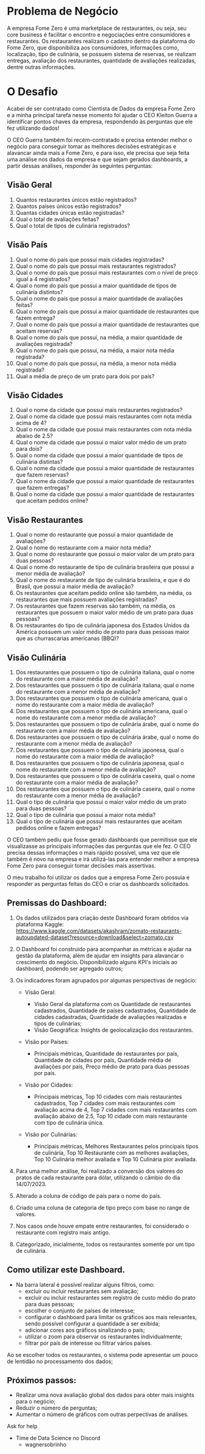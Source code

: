 # Problema de Negócio

A empresa Fome Zero é uma marketplace de restaurantes, ou seja, seu core business é facilitar o encontro e negociações entre consumidores e restaurantes. Os restaurantes realizam o cadastro dentro da plataforma do Fome Zero, que disponibiliza aos consumidores, informações como, localização, tipo de culinária, se possuem sistema de reservas, se realizam entregas, avaliação dos restaurantes, quantidade de avaliações realizadas, dentre outras informações.


# O Desafio

Acabei de ser contratado como Cientista de Dados da empresa Fome Zero e a minha principal tarefa nesse momento foi ajudar o CEO Kleiton Guerra a identificar pontos chaves da empresa, respondendo às perguntas que ele fez utilizando dados!

O CEO Guerra também foi recém-contratado e precisa entender melhor o negócio para conseguir tomar as melhores decisões estratégicas e alavancar ainda mais a Fome Zero, e para isso, ele precisa que seja feita uma análise nos dados da empresa e que sejam gerados dashboards, a partir dessas análises, responder às seguintes perguntas:

## Visão Geral

1. Quantos restaurantes únicos estão registrados?
2. Quantos países únicos estão registrados?
3. Quantas cidades únicas estão registradas?
4. Qual o total de avaliações feitas?
5. Qual o total de tipos de culinária registrados?

## Visão País

1. Qual o nome do país que possui mais cidades registradas?
2. Qual o nome do país que possui mais restaurantes registrados?
3. Qual o nome do país que possui mais restaurantes com o nível de preço igual a 4 registrados?
4. Qual o nome do país que possui a maior quantidade de tipos de culinária distintos?
5. Qual o nome do país que possui a maior quantidade de avaliações feitas?
6. Qual o nome do país que possui a maior quantidade de restaurantes que fazem entrega?
7. Qual o nome do país que possui a maior quantidade de restaurantes que aceitam reservas?
8. Qual o nome do país que possui, na média, a maior quantidade de avaliações registrada?
9. Qual o nome do país que possui, na média, a maior nota média registrada?
10. Qual o nome do país que possui, na média, a menor nota média registrada?
11. Qual a média de preço de um prato para dois por país?


## Visão Cidades

1. Qual o nome da cidade que possui mais restaurantes registrados?
2. Qual o nome da cidade que possui mais restaurantes com nota média acima de 4?
3. Qual o nome da cidade que possui mais restaurantes com nota média abaixo de 2.5?
4. Qual o nome da cidade que possui o maior valor médio de um prato para dois?
5. Qual o nome da cidade que possui a maior quantidade de tipos de culinária distintas?
6. Qual o nome da cidade que possui a maior quantidade de restaurantes que fazem reservas?
7. Qual o nome da cidade que possui a maior quantidade de restaurantes que fazem entregas?
8. Qual o nome da cidade que possui a maior quantidade de restaurantes que aceitam pedidos online?


## Visão Restaurantes

1. Qual o nome do restaurante que possui a maior quantidade de avaliações?
2. Qual o nome do restaurante com a maior nota média?
3. Qual o nome do restaurante que possui o maior valor de um prato para duas pessoas?
4. Qual o nome do restaurante de tipo de culinária brasileira que possui a menor média de avaliação?
5. Qual o nome do restaurante de tipo de culinária brasileira, e que é do Brasil, que possui a maior média de avaliação?
6. Os restaurantes que aceitam pedido online são também, na média, os restaurantes que mais possuem avaliações registradas?
7. Os restaurantes que fazem reservas são também, na média, os restaurantes que possuem o maior valor médio de um prato para duas pessoas?
8. Os restaurantes do tipo de culinária japonesa dos Estados Unidos da América possuem um valor médio de prato para duas pessoas maior que as churrascarias americanas (BBQ)?


## Visão Culinária

1. Dos restaurantes que possuem o tipo de culinária italiana, qual o nome do restaurante com a maior média de avaliação?
2. Dos restaurantes que possuem o tipo de culinária italiana, qual o nome do restaurante com a menor média de avaliação?
3. Dos restaurantes que possuem o tipo de culinária americana, qual o nome do restaurante com a maior média de avaliação?
4. Dos restaurantes que possuem o tipo de culinária americana, qual o nome do restaurante com a menor média de avaliação?
5. Dos restaurantes que possuem o tipo de culinária árabe, qual o nome do restaurante com a maior média de avaliação?
6. Dos restaurantes que possuem o tipo de culinária árabe, qual o nome do restaurante com a menor média de avaliação?
7. Dos restaurantes que possuem o tipo de culinária japonesa, qual o nome do restaurante com a maior média de avaliação?
8. Dos restaurantes que possuem o tipo de culinária japonesa, qual o nome do restaurante com a menor média de avaliação?
9. Dos restaurantes que possuem o tipo de culinária caseira, qual o nome do restaurante com a maior média de avaliação?
10. Dos restaurantes que possuem o tipo de culinária caseira, qual o nome do restaurante com a menor média de avaliação?
11. Qual o tipo de culinária que possui o maior valor médio de um prato para duas pessoas?
12. Qual o tipo de culinária que possui a maior nota média?
13. Qual o tipo de culinária que possui mais restaurantes que aceitam pedidos online e fazem entregas?

O CEO também pediu que fosse gerado dashboards que permitisse que ele visualizasse as principais informações das perguntas que ele fez. O CEO precisa dessas informações o mais rápido possível, uma vez que ele também é novo na empresa e irá utilizá-las para entender melhor a empresa Fome Zero para conseguir tomar decisões mais assertivas.

O meu trabalho foi utilizar os dados que a empresa Fome Zero possuia e responder as perguntas feitas do CEO e criar os dashboards solicitados.

        
## Premissas do Dashboard:
1. Os dados utilizados para criação deste Dashboard foram obtidos via plataforma Kaggle:
https://www.kaggle.com/datasets/akashram/zomato-restaurants-autoupdated-dataset?resource=download&select=zomato.csv
2. O Dashboard foi construido para acompanhar as métricas e ajudar na gestão da plataforma, além de ajudar em insights para alavancar o crescimento do negócio. Disponibilizado alguns KPI's iniciais ao dashboard, podendo ser agregado outros;
3. Os indicadores foram agrupados por algumas perspectivas de negócio:
	- Visão Geral:
      - Visão Geral da plataforma com os Quantidade de restaurantes cadastrados, Quantidade de países cadastrados, Quantidade de cidades cadastradas, Quantidade de avaliações realizadas e tipos de culinárias;
      - Visão Geográfica:  Insights de geolocalização dos restaurantes.

	- Visão por Países:
      - Principais métricas, Quantidade de restaurantes por país, Quantidade de cidades por país, Quantidade média de avaliações por país, Preço médio de prato para duas pessoas por país.
          
	- Visão por Cidades:
       - Principais métricas, Top 10 cidades com mais restaurantes cadastrados, Top 7 cidades com mais restaurantes com avaliação acima de 4, Top 7 cidades com mais restaurantes com avaliação abaixo de 2.5, Top 10 cidade com mais restaurante com tipo de culinária única.
    
	- Visão por Culinárias:
      -  Principais métricas, Melhores Restaurantes pelos principais tipos de culinária, Top 10 Restaurante com as melhores avaliações, Top 10 Culinária melhor avaliada e Top 10 Culinária pior avaliada.

4. Para uma melhor análise, foi realizado a conversão dos valores do pratos de cada restaurante para dólar, utilizando o câmbio do dia 14/07/2023.
5. Alterado a coluna de código de país para o nome do país.
6. Criado uma coluna de categoria de tipo preço com base no range de valores.
7. Nos casos onde houve empate entre restaurantes, foi considerado o restaurante com registro mais antigo.
8. Categorizado, inicialmente, todos os restaurantes somente por um tipo de culinária.
      
## Como utilizar este Dashboard.
- Na barra lateral é possível realizar alguns filtros, como:
    - excluir ou incluir restaurantes sem avaliação;
    - excluir ou incluir restaurantes sem registro de custo médio do prato para duas pessoas;
    - escolher o conjunto de países de interesse;    
    - configurar o dashboard para limitar os gráficos aos mais relevantes, sendo possível configurar a quantidade a                ser exibida;
    - adicionar cores aos gráficos sinalizando o país;
    - utilizar o zoom para observar os restaurantes individualmente;
    - filtrar por país de interesse ou filtrar vários países.
      
Ao se escolher todos os restaurantes, o sistema pode apresentar um pouco de lentidão no processamento dos dados;
    

## Próximos passos:

- Realizar uma nova avaliação global dos dados para obter mais insights para o negócio;
- Reduzir o número de perguntas;
- Aumentar o número de gráficos com outras perpectivas de análises.

            
Ask for help
- Time de Data Science no Discord
  - wagnersobrinho    
